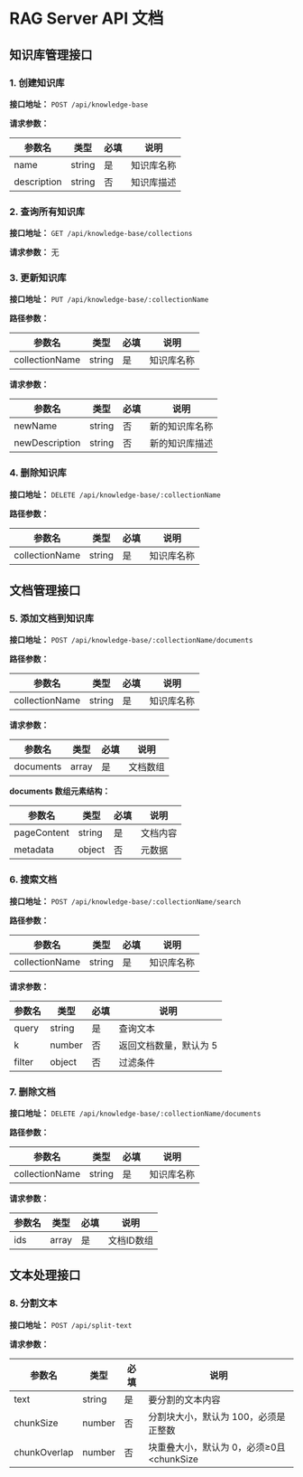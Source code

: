 # RAG Server API 文档

## 知识库管理接口

### 1. 创建知识库

**接口地址：** `POST /api/knowledge-base`

**请求参数：**

| 参数名      | 类型   | 必填 | 说明           |
|-------------|--------|------|----------------|
| name        | string | 是   | 知识库名称     |
| description | string | 否   | 知识库描述     |

### 2. 查询所有知识库

**接口地址：** `GET /api/knowledge-base/collections`

**请求参数：** 无

### 3. 更新知识库

**接口地址：** `PUT /api/knowledge-base/:collectionName`

**路径参数：**

| 参数名         | 类型   | 必填 | 说明       |
|----------------|--------|------|------------|
| collectionName | string | 是   | 知识库名称 |

**请求参数：**

| 参数名         | 类型   | 必填 | 说明           |
|----------------|--------|------|----------------|
| newName        | string | 否   | 新的知识库名称 |
| newDescription | string | 否   | 新的知识库描述 |

### 4. 删除知识库

**接口地址：** `DELETE /api/knowledge-base/:collectionName`

**路径参数：**

| 参数名         | 类型   | 必填 | 说明       |
|----------------|--------|------|------------|
| collectionName | string | 是   | 知识库名称 |

## 文档管理接口

### 5. 添加文档到知识库

**接口地址：** `POST /api/knowledge-base/:collectionName/documents`

**路径参数：**

| 参数名         | 类型   | 必填 | 说明       |
|----------------|--------|------|------------|
| collectionName | string | 是   | 知识库名称 |

**请求参数：**

| 参数名    | 类型  | 必填 | 说明         |
|-----------|-------|------|--------------|
| documents | array | 是   | 文档数组     |

**documents 数组元素结构：**

| 参数名     | 类型   | 必填 | 说明     |
|------------|--------|------|----------|
| pageContent| string | 是   | 文档内容 |
| metadata   | object | 否   | 元数据   |

### 6. 搜索文档

**接口地址：** `POST /api/knowledge-base/:collectionName/search`

**路径参数：**

| 参数名         | 类型   | 必填 | 说明       |
|----------------|--------|------|------------|
| collectionName | string | 是   | 知识库名称 |

**请求参数：**

| 参数名 | 类型   | 必填 | 说明                     |
|--------|--------|------|--------------------------|
| query  | string | 是   | 查询文本                 |
| k      | number | 否   | 返回文档数量，默认为 5   |
| filter | object | 否   | 过滤条件                 |

### 7. 删除文档

**接口地址：** `DELETE /api/knowledge-base/:collectionName/documents`

**路径参数：**

| 参数名         | 类型   | 必填 | 说明       |
|----------------|--------|------|------------|
| collectionName | string | 是   | 知识库名称 |

**请求参数：**

| 参数名 | 类型  | 必填 | 说明           |
|--------|-------|------|----------------|
| ids    | array | 是   | 文档ID数组     |

## 文本处理接口

### 8. 分割文本

**接口地址：** `POST /api/split-text`

**请求参数：**

| 参数名       | 类型   | 必填 | 说明                                    |
|--------------|--------|------|-----------------------------------------|
| text         | string | 是   | 要分割的文本内容                        |
| chunkSize    | number | 否   | 分割块大小，默认为 100，必须是正整数    |
| chunkOverlap | number | 否   | 块重叠大小，默认为 0，必须≥0且<chunkSize |
